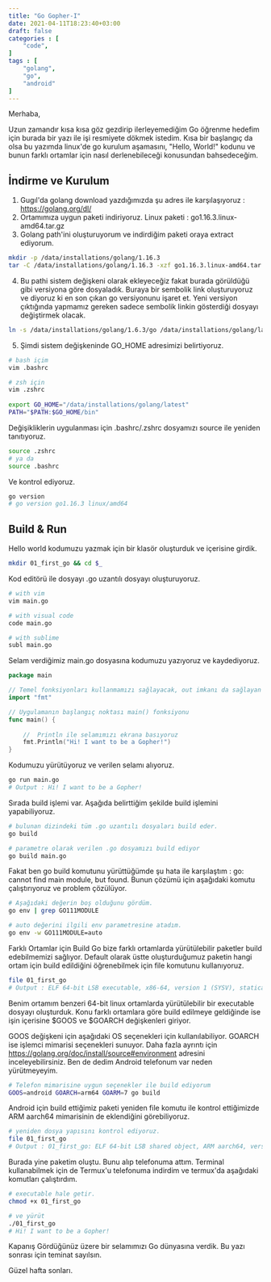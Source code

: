 ```yaml
---
title: "Go Gopher-I"
date: 2021-04-11T18:23:40+03:00
draft: false
categories : [
    "code",
]
tags : [
    "golang",
    "go",
    "android"
]
---
```

Merhaba,

Uzun zamandır kısa kısa göz gezdirip ilerleyemediğim Go öğrenme hedefim için burada bir yazı ile işi resmiyete dökmek istedim. Kısa bir başlangıç da olsa bu yazımda linux'de go kurulum aşamasını, "Hello, World!" kodunu ve bunun farklı ortamlar için nasıl derlenebileceği konusundan bahsedeceğim. 

## İndirme ve Kurulum
1. Gugıl'da golang download yazdığımızda şu adres ile karşılaşıyoruz : https://golang.org/dl/
2. Ortamımıza uygun paketi indiriyoruz. Linux paketi : go1.16.3.linux-amd64.tar.gz
3. Golang path'ini oluşturuyorum ve indirdiğim paketi oraya extract ediyorum.

```bash
mkdir -p /data/installations/golang/1.16.3
tar -C /data/installations/golang/1.16.3 -xzf go1.16.3.linux-amd64.tar.gz
```
4. Bu pathi sistem değişkeni olarak ekleyeceğiz fakat burada görüldüğü gibi versiyona göre dosyaladık. Buraya bir sembolik link oluşturuyoruz ve diyoruz ki en son çıkan go versiyonunu işaret et. Yeni versiyon çıktığında yapmamız gereken sadece sembolik linkin gösterdiği dosyayı değiştirmek olacak.
```bash 
ln -s /data/installations/golang/1.6.3/go /data/installations/golang/latest 
```
5. Şimdi sistem değişkeninde GO_HOME adresimizi belirtiyoruz.
```bash
# bash içim
vim .bashrc

# zsh için
vim .zshrc
	
export GO_HOME="/data/installations/golang/latest"
PATH="$PATH:$GO_HOME/bin"
```

Değişikliklerin uygulanması için .bashrc/.zshrc dosyamızı source ile yeniden tanıtıyoruz.
```bash
source .zshrc
# ya da
source .bashrc
```
Ve kontrol ediyoruz.
```bash
go version
# go version go1.16.3 linux/amd64
```
## Build & Run 
Hello world kodumuzu yazmak için bir klasör oluşturduk ve içerisine girdik.
```bash
mkdir 01_first_go && cd $_
```
Kod editörü ile dosyayı .go uzantılı dosyayı oluşturuyoruz.
```bash
# with vim
vim main.go

# with visual code
code main.go

# with sublime 
subl main.go
```
Selam verdiğimiz main.go dosyasına kodumuzu yazıyoruz ve kaydediyoruz.
```go
package main

// Temel fonksiyonları kullanmamızı sağlayacak, out imkanı da sağlayan kütüphane
import "fmt"

// Uygulamanın başlangıç noktası main() fonksiyonu
func main() {
        
    //  Println ile selamımızı ekrana basıyoruz
	fmt.Println("Hi! I want to be a Gopher!")
}
```
Kodumuzu yürütüyoruz ve verilen selamı alıyoruz.
```bash
go run main.go
# Output : Hi! I want to be a Gopher!
```
Sırada build işlemi var. Aşağıda belirttiğim şekilde build işlemini yapabiliyoruz. 
```bash
# bulunan dizindeki tüm .go uzantılı dosyaları build eder.
go build 
```
```bash
# parametre olarak verilen .go dosyamızı build ediyor
go build main.go
```
Fakat ben go build komutunu yürüttüğümde şu hata ile karşılaştım : go: cannot find main module, but found. Bunun çözümü için  aşağıdaki komutu çalıştırıyoruz ve problem çözülüyor.
```bash
# Aşağıdaki değerin boş olduğunu gördüm.
go env | grep GO111MODULE
```
```bash
# auto değerini ilgili env parametresine atadım.
go env -w GO111MODULE=auto
```
Farklı Ortamlar için Build
Go bize farklı ortamlarda yürütülebilir paketler build edebilmemizi sağlıyor. Default olarak üstte oluşturduğumuz paketin hangi ortam için build edildiğini öğrenebilmek için file komutunu kullanıyoruz.
```bash
file 01_first_go
# Output : ELF 64-bit LSB executable, x86-64, version 1 (SYSV), statically linked, Go BuildID=..., not stripped
```
Benim ortamım benzeri 64-bit linux ortamlarda yürütülebilir bir executable dosyayı oluşturduk. Konu farklı ortamlara göre build edilmeye geldiğinde ise işin içerisine $GOOS ve $GOARCH değişkenleri giriyor.

GOOS değişkeni için aşağıdaki OS seçenekleri için kullanılabiliyor. GOARCH ise işlemci mimarisi seçenekleri sunuyor. Daha fazla ayrıntı için https://golang.org/doc/install/source#environment adresini inceleyebilirsiniz. Ben de dedim Android telefonum var neden yürütmeyeyim. 

```bash
# Telefon mimarisine uygun seçenekler ile build ediyorum
GOOS=android GOARCH=arm64 GOARM=7 go build
```
Android için build ettiğimiz paketi yeniden file komutu ile kontrol ettiğimizde ARM aarch64 mimarisinin de eklendiğini görebiliyoruz.
```bash
# yeniden dosya yapısını kontrol ediyoruz.
file 01_first_go
# Output : 01_first_go: ELF 64-bit LSB shared object, ARM aarch64, version 1 (SYSV), dynamically linked, interpreter /system/bin/linker64, Go BuildID=, not stripped
```
Burada yine paketim oluştu. Bunu alıp telefonuma attım. Terminal kullanabilmek için de Termux'u telefonuma indirdim ve termux'da aşağıdaki komutları çalıştırdım.
```bash
# executable hale getir.
chmod +x 01_first_go

# ve yürüt
./01_first_go
# Hi! I want to be a Gopher!
```

Kapanış
Gördüğünüz üzere bir selamımızı Go dünyasına verdik. Bu yazı sonrası için teminat sayılsın.

Güzel hafta sonları.
